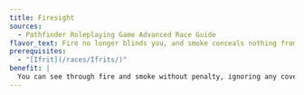 ```yaml
---
title: Firesight
sources:
  - Pathfinder Roleplaying Game Advanced Race Guide
flavor_text: Fire no longer blinds you, and smoke conceals nothing from your gaze.
prerequisites:
  - "[Ifrit](/races/Ifrits/)"
benefit: |
  You can see through fire and smoke without penalty, ignoring any cover or concealment bonuses from fire and smoke. This does not allow you to see anything you could not otherwise see (for example, invisible creatures are still invisible). You are immune to the dazzled condition.
---
```


